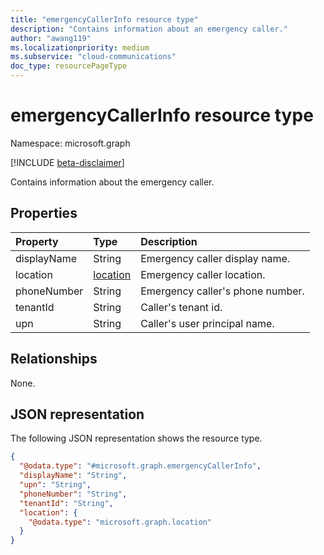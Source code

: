 ```yaml
---
title: "emergencyCallerInfo resource type"
description: "Contains information about an emergency caller."
author: "awang119"
ms.localizationpriority: medium
ms.subservice: "cloud-communications"
doc_type: resourcePageType
---
```

# emergencyCallerInfo resource type

Namespace: microsoft.graph

[!INCLUDE [beta-disclaimer](../../includes/beta-disclaimer.md)]

Contains information about the emergency caller. 

## Properties
|Property|Type|Description|
|:---|:---|:---|
| displayName | String | Emergency caller display name. |
| location | [location](../resources/location.md) | Emergency caller location. |
| phoneNumber | String | Emergency caller's phone number. |
| tenantId | String | Caller's tenant id. |
| upn | String | Caller's user principal name. |

## Relationships
None.

## JSON representation
The following JSON representation shows the resource type.
<!-- {
  "blockType": "resource",
  "@odata.type": "microsoft.graph.emergencyCallerInfo"
}
-->
``` json
{
  "@odata.type": "#microsoft.graph.emergencyCallerInfo",
  "displayName": "String",
  "upn": "String",
  "phoneNumber": "String",
  "tenantId": "String",
  "location": {
    "@odata.type": "microsoft.graph.location"
  }
}
```

